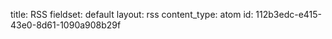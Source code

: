 title: RSS
fieldset: default
layout: rss
content_type: atom
id: 112b3edc-e415-43e0-8d61-1090a908b29f
